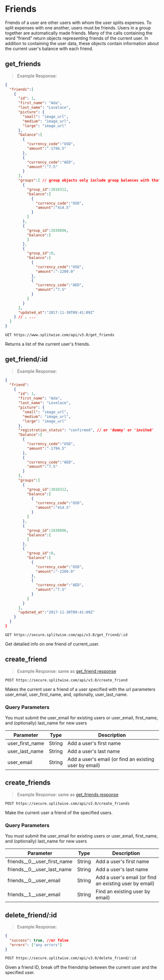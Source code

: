 # Friends

Friends of a user are other users with whom the user splits expenses. To split expenses with one another, users must be friends. Users in a group together are automatically made friends. Many of the calls containing the word “friend” return objects representing friends of the current user. In addition to containing the user data, these objects contain information about the current user's balance with each friend.

## get_friends

> Example Response:

```json
{
  "friends":[
    {
      "id": 1,
      "first_name": "Ada",
      "last_name": "Lovelace",
      "picture": {
        "small": "image_url",
        "medium": "image_url",
        "large": "image_url"
      },
      "balance":[
        {
          "currency_code":"USD",
          "amount":"-1794.5"
        },
        {
          "currency_code":"AED",
          "amount":"7.5"
        }
      ],
      "groups":[ // group objects only include group balances with that friend
        {
          "group_id":3018312,
          "balance":[
            {
              "currency_code":"USD",
              "amount":"414.5"
            }
          ]
        },
        {
          "group_id":2830896,
          "balance":[
          ]
        },
        {
          "group_id":0,
          "balance":[
            {
              "currency_code":"USD",
              "amount":"-2209.0"
            },
            {
              "currency_code":"AED",
              "amount":"7.5"
            }
          ]
        }
      ],
      "updated_at":"2017-11-30T09:41:09Z"
    } // , ...
  ]
}
```

`GET https://www.splitwise.com/api/v3.0/get_friends`

Returns a list of the current user's friends.

## get_friend/:id

> Example Response:

```json
{
  "friend":
    {
      "id": 1,
      "first_name": "Ada",
      "last_name": "Lovelace",
      "picture": {
        "small": "image_url",
        "medium": "image_url",
        "large": "image_url"
      },
      "registration_status": "confirmed", // or 'dummy' or 'invited'
      "balance":[
        {
          "currency_code":"USD",
          "amount":"-1794.5"
        },
        {
          "currency_code":"AED",
          "amount":"7.5"
        }
      ],
      "groups":[
        {
          "group_id":3018312,
          "balance":[
            {
              "currency_code":"USD",
              "amount":"414.5"
            }
          ]
        },
        {
          "group_id":2830896,
          "balance":[
          ]
        },
        {
          "group_id":0,
          "balance":[
            {
              "currency_code":"USD",
              "amount":"-2209.0"
            },
            {
              "currency_code":"AED",
              "amount":"7.5"
            }
          ]
        }
      ],
      "updated_at":"2017-11-30T09:41:09Z"
    }
  }
}
```

`GET https://secure.splitwise.com/api/v3.0/get_friend/:id`

Get detailed info on one friend of current_user.

## create_friend

> Example Response: same as [get_friend response](#get_friend-id)

`POST https://secure.splitwise.com/api/v3.0/create_friend`

Makes the current user a friend of a user specified with the url parameters user_email, user_first_name, and, optionally, user_last_name.

### Query Parameters

<aside class="notice">You must submit the user_email for existing users or user_email,  first_name, and (optionally) last_name for new users</aside>

Parameter | Type | Description
--------- | ---- | -----------
user_first_name | String | Add a user's first name
user_last_name | String | Add a user's last name
user_email | String | Add a user's email (or find an existing user by email)

## create_friends

> Example Response: same as [get_friends response](#get_friends)


`POST https://secure.splitwise.com/api/v3.0/create_friends`

Make the current user a friend of the specified users.

### Query Parameters

<aside class="notice">You must submit the user_email for existing users or user_email,  first_name, and (optionally) last_name for new users</aside>

Parameter | Type | Description
--------- | ---- | -----------
friends\__0\__user_first_name | String | Add a user's first name
friends\__0\__user_last_name  | String | Add a user's last name
friends\__0\__user_email      | String | Add a user's email (or find an existing user by email)
friends\__1\__user_email      | String | Find an existing user by email)

## delete_friend/:id

> Example Response:

```json
{
  "success": true, //or false
  "errors": ["any errors"]
}
```

`POST https://secure.splitwise.com/api/v3.0/delete_friend/:id`

Given a friend ID, break off the friendship between the current user and the specified user.
